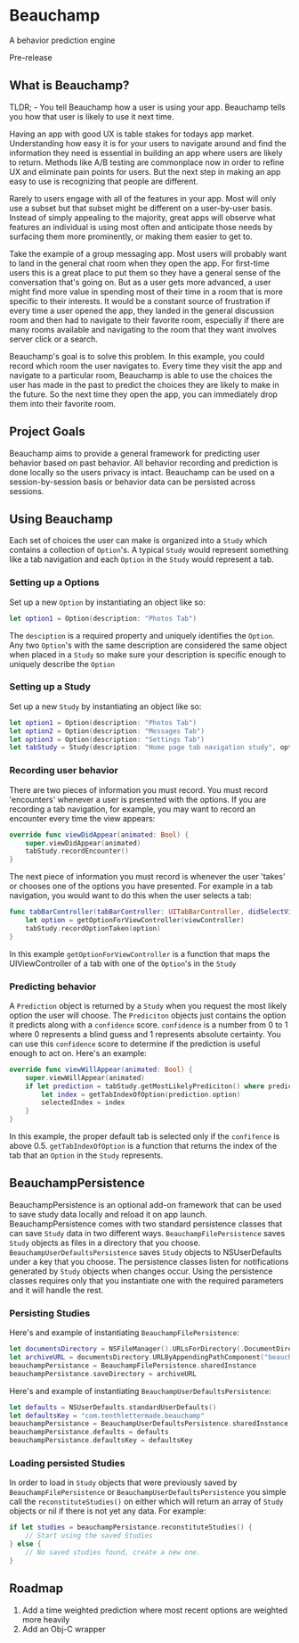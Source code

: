 # Beauchamp
A behavior prediction engine

Pre-release

## What is Beauchamp?

TLDR; - You tell Beauchamp how a user is using your app. Beauchamp tells you how that user is likely to use it next time.

Having an app with good UX is table stakes for todays app market. Understanding how easy it is for your users to navigate around and find the information they need is essential in building an app where users are likely to return. Methods like A/B testing are commonplace now in order to refine UX and eliminate pain points for users. But the next step in making an app easy to use is recognizing that people are different.

Rarely to users engage with all of the features in your app. Most will only use a subset but that subset might be different on a user-by-user basis. Instead of simply appealing to the majority, great apps will observe what features an individual is using most often and anticipate those needs by surfacing them more prominently, or making them easier to get to.

Take the example of a group messaging app. Most users will probably want to land in the general chat room when they open the app. For first-time users this is a great place to put them so they have a general sense of the conversation that's going on. But as a user gets more advanced, a user might find more value in spending most of their time in a room that is more specific to their interests. It would be a constant source of frustration if every time a user opened the app, they landed in the general discussion room and then had to navigate to their favorite room, especially if there are many rooms available and navigating to the room that they want involves server click or a search.

Beauchamp's goal is to solve this problem. In this example, you could record which room the user navigates to. Every time they visit the app and navigate to a particular room, Beauchamp is able to use the choices the user has made in the past to predict the choices they are likely to make in the future. So the next time they open the app, you can immediately drop them into their favorite room.

## Project Goals

Beauchamp aims to provide a general framework for predicting user behavior based on past behavior. All behavior recording and prediction is done locally so the users privacy is intact. Beauchamp can be used on a session-by-session basis or behavior data can be persisted across sessions.

## Using Beauchamp

Each set of choices the user can make is organized into a `Study` which contains a collection of `Option`'s. A typical `Study` would represent something like a tab navigation and each `Option` in the `Study` would represent a tab.

### Setting up a Options

Set up a new `Option` by instantiating an object like so:

```swift
let option1 = Option(description: "Photos Tab")
```

The `desciption` is a required property and uniquely identifies the `Option`. Any two `Option`'s with the same description are considered the same object when placed in a `Study` so make sure your description is specific enough to uniquely describe the `Option`

### Setting up a Study

Set up a new `Study` by instantiating an object like so:

```swift
let option1 = Option(description: "Photos Tab")
let option2 = Option(description: "Messages Tab")
let option3 = Option(description: "Settings Tab")
let tabStudy = Study(description: "Home page tab navigation study", options: [option1, option2, option3])
```

### Recording user behavior

There are two pieces of information you must record. You must record 'encounters' whenever a user is presented with the options. If you are recording a tab navigation, for example, you may want to record an encounter every time the view appears:

```swift
override func viewDidAppear(animated: Bool) {
    super.viewDidAppear(animated)
    tabStudy.recordEncounter()
}
```

The next piece of information you must record is whenever the user 'takes' or chooses one of the options you have presented. For example in a tab navigation, you would want to do this when the user selects a tab:

```swift
func tabBarController(tabBarController: UITabBarController, didSelectViewController viewController: UIViewController) {
    let option = getOptionForViewController(viewController)
    tabStudy.recordOptionTaken(option)
}
```

In this example `getOptionForViewController` is a function that maps the UIViewController of a tab with one of the `Option`'s in the `Study`

### Predicting behavior

A `Prediction` object is returned by a `Study` when you request the most likely option the user will choose. The `Prediciton` objects just contains the option it predicts along with a `confidence` score. `confidence` is a number from 0 to 1 where 0 represents a blind guess and 1 represents absolute certainty. You can use this `confidence` score to determine if the prediction is useful enough to act on. Here's an example:

```swift
override func viewWillAppear(animated: Bool) {
    super.viewWillAppear(animated)
	if let prediction = tabStudy.getMostLikelyPrediciton() where prediction.confidence > 0.5 {
		let index = getTabIndexOfOption(prediction.option)
		selectedIndex = index
	}
}
```

In this example, the proper default tab is selected only if the `confifence` is above 0.5. `getTabIndexOfOption` is a function that returns the index of the tab that an `Option` in the `Study` represents.

## BeauchampPersistence

BeauchampPersistence is an optional add-on framework that can be used to save study data locally and reload it on app launch. BeauchampPersistence comes with two standard persistence classes that can save `Study` data in two different ways. `BeauchampFilePersistence` saves `Study` objects as files in a directory that you choose. `BeauchampUserDefaultsPersistence` saves `Study` objects to NSUserDefaults under a key that you choose. The persistence classes listen for notifications generated by `Study` objects when changes occur. Using the persistence classes requires only that you instantiate one with the required parameters and it will handle the rest.

### Persisting Studies

Here's and example of instantiating `BeauchampFilePersistence`:

```swift
let documentsDirectory = NSFileManager().URLsForDirectory(.DocumentDirectory, inDomains: .UserDomainMask).first!
let archiveURL = documentsDirectory.URLByAppendingPathComponent("beauchamp")
beauchampPersistance = BeauchampFilePersistence.sharedInstance
beauchampPersistance.saveDirectory = archiveURL
```

Here's and example of instantiating `BeauchampUserDefaultsPersistence`:

```swift
let defaults = NSUserDefaults.standardUserDefaults()
let defaultsKey = "com.tenthlettermade.beauchamp"
beauchampPersistance = BeauchampUserDefaultsPersistence.sharedInstance
beauchampPersistance.defaults = defaults
beauchampPersistance.defaultsKey = defaultsKey
```

### Loading persisted Studies

In order to load in `Study` objects that were previously saved by `BeauchampFilePersistence` or `BeauchampUserDefaultsPersistence` you simple call the `reconstituteStudies()` on either which will return an array of `Study` objects or nil if there is not yet any data. For example:

```swift
if let studies = beauchampPersistance.reconstituteStudies() {
	// Start using the saved Studies
} else {
	// No saved studies found, create a new one.
}
```

## Roadmap
1. Add a time weighted prediction where most recent options are weighted more heavily
2. Add an Obj-C wrapper
